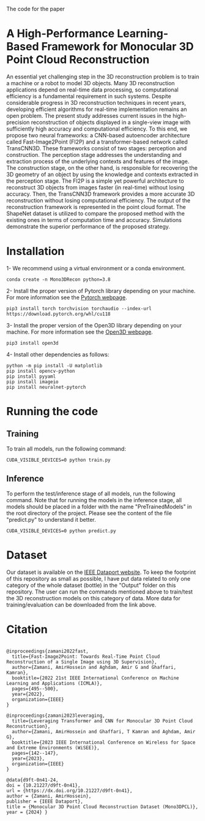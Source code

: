 The code for the paper 
# A High-Performance Learning-Based Framework for Monocular 3D Point Cloud Reconstruction
An essential yet challenging step in the 3D reconstruction problem is to train a machine or a robot to model 3D objects. Many 3D reconstruction applications depend on real-time data processing, so computational efficiency is a fundamental requirement in such systems. Despite considerable progress in 3D reconstruction techniques in recent years, developing efficient algorithms for real-time implementation remains an open problem. The present study addresses current issues in the high-precision reconstruction of objects displayed in a single-view image with sufficiently high accuracy and computational efficiency. To this end, we propose two neural frameworks: a CNN-based autoencoder architecture called Fast-Image2Point (FI2P) and a transformer-based network called TransCNN3D. These frameworks consist of two stages: perception and construction. The perception stage addresses the understanding and extraction process of the underlying contexts and features of the image. The construction stage, on the other hand, is responsible for recovering the 3D geometry of an object by using the knowledge and contexts extracted in the perception stage. The FI2P is a simple yet powerful architecture to reconstruct 3D objects from images faster (in real-time) without losing accuracy. Then, the TransCNN3D framework provides a more accurate 3D reconstruction without losing computational efficiency.  The output of the reconstruction framework is represented in the point cloud format. The ShapeNet dataset is utilized to compare the proposed method with the existing ones in terms of computation time and accuracy. Simulations demonstrate the superior performance of the proposed strategy.

# Installation
1- We recommend using a virtual environment or a conda environment.
```
conda create -n Mono3DRecon python=3.8
```

2- Install the proper version of Pytorch library depending on your machine. For more information see the [Pytorch webpage](https://pytorch.org).
```
pip3 install torch torchvision torchaudio --index-url https://download.pytorch.org/whl/cu118
```

3- Install the proper version of the Open3D library depending on your machine. For more information see the [Open3D webpage](https://www.open3d.org/docs/release/getting_started.html).
```
pip3 install open3d
```

4- Install other dependencies as follows:
```
python -m pip install -U matplotlib
pip install opencv-python
pip install pyyaml
pip install imageio
pip install neuralnet-pytorch
```

# Running the code
## Training 
To train all models, run the following command:

```
CUDA_VISIBLE_DEVICES=0 python train.py
```

## Inference
To perform the test/inference stage of all models, run the following command. Note that for running the models in the inference stage, all models should be placed in a folder with the name "PreTrainedModels" in the root directory of the project. Please see the content of the file "predict.py" to understand it better. 
```
CUDA_VISIBLE_DEVICES=0 python predict.py
```

# Dataset
Our dataset is available on the [IEEE Dataport website](https://dx.doi.org/10.21227/d9ft-0n41). To keep the footprint of this repository as small as possible, I have put data related to only one category of the whole dataset (bottle) in the "Output" folder on this repository. The user can run the commands mentioned above to train/test the 3D reconstruction models on this category of data. More data for training/evaluation can be downloaded from the link above. 

# Citation
```

@inproceedings{zamani2022fast,
  title={Fast-Image2Point: Towards Real-Time Point Cloud Reconstruction of a Single Image using 3D Supervision},
  author={Zamani, AmirHossein and Aghdam, Amir G and Ghaffari, Kamran},
  booktitle={2022 21st IEEE International Conference on Machine Learning and Applications (ICMLA)},
  pages={495--500},
  year={2022},
  organization={IEEE}
}

@inproceedings{zamani2023leveraging,
  title={Leveraging Transformer and CNN for Monocular 3D Point Cloud Reconstruction},
  author={Zamani, AmirHossein and Ghaffari, T Kamran and Aghdam, Amir G},
  booktitle={2023 IEEE International Conference on Wireless for Space and Extreme Environments (WiSEE)},
  pages={142--147},
  year={2023},
  organization={IEEE}
}

@data{d9ft-0n41-24,
doi = {10.21227/d9ft-0n41},
url = {https://dx.doi.org/10.21227/d9ft-0n41},
author = {Zamani, AmirHossein},
publisher = {IEEE Dataport},
title = {Monocular 3D Point Cloud Reconstruction Dataset (Mono3DPCL)},
year = {2024} }
```
